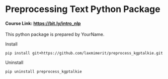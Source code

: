 # Preprocessing Text Python Package

#### Course Link: https://bit.ly/intro_nlp

This python package is prepared by YourName.

Install

`pip install git+https://github.com/laxmimerit/preprocess_kgptalkie.git`

Uninstall

`pip uninstall preprocess_kgptalkie`
